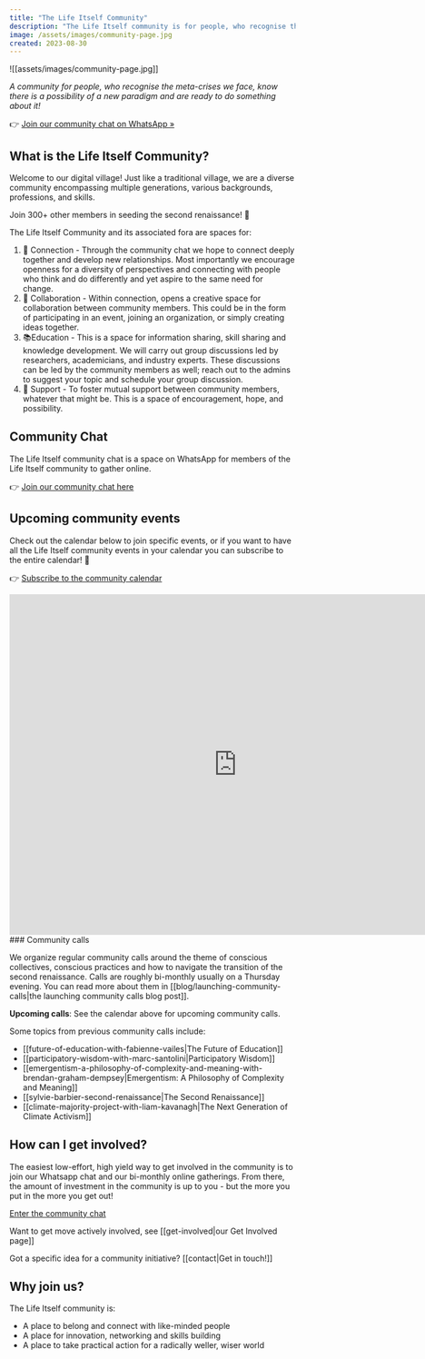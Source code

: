 ```yaml
---
title: "The Life Itself Community"
description: "The Life Itself community is for people, who recognise the meta-crises we face, know there is a possibility of a new paradigm and are ready to do something about it!"
image: /assets/images/community-page.jpg
created: 2023-08-30
---
```


![[assets/images/community-page.jpg]]

_A community for people, who recognise the meta-crises we face, know there is a possibility of a new paradigm and are ready to do something about it!_

👉 [Join our community chat on WhatsApp &raquo;](https://chat.whatsapp.com/JNJCTZugNQn1fq89xbHtfA) 

## What is the Life Itself Community?

Welcome to our digital village! Just like a traditional village, we are a diverse community encompassing multiple generations, various backgrounds, professions, and skills. 

Join 300+ other members in seeding the second renaissance! 🎉

The Life Itself Community and its associated fora are spaces for:

1.  👥 Connection - Through the community chat we hope to connect deeply together and develop new relationships. Most importantly we encourage openness for a diversity of perspectives and connecting with people who think and do differently and yet aspire to the same need for change. 
2.  💯 Collaboration - Within connection, opens a creative space for collaboration between community members. This could be in the form of participating in an event, joining an organization, or simply creating ideas together. 
3.  📚Education - This is a space for information sharing, skill sharing and knowledge development. We will carry out group discussions led by researchers, academicians, and industry experts. These discussions can be led by the community members as well; reach out to the admins to suggest your topic and schedule your group discussion.
4.  💫 Support - To foster mutual support between community members, whatever that might be. This is a space of encouragement, hope, and possibility.

## Community Chat

The Life Itself community chat is a space on WhatsApp for members of the Life Itself community to gather online.

👉 [Join our community chat here](https://chat.whatsapp.com/JNJCTZugNQn1fq89xbHtfA) 

## Upcoming community events

Check out the calendar below to join specific events, or if you want to have all the Life Itself community events in your calendar you can subscribe to the entire calendar! 🎉

👉 [Subscribe to the community calendar](https://calendar.google.com/calendar/u/0?cid=Y19kMDY0NjNiYzhiZmU4YWVlNjI1OTkyMTBmNDI3YzMxNzY0YjhkMjFlYmRhZWY5MDhlNTBhMGYyZWE0YTM1ODVlQGdyb3VwLmNhbGVuZGFyLmdvb2dsZS5jb20)

<iframe src="https://calendar.google.com/calendar/embed?height=600&wkst=2&bgcolor=%23f0ca5e&ctz=Africa%2FCeuta&hl=en_GB&showPrint=0&showTitle=0&showCalendars=0&src=Y19kMDY0NjNiYzhiZmU4YWVlNjI1OTkyMTBmNDI3YzMxNzY0YjhkMjFlYmRhZWY5MDhlNTBhMGYyZWE0YTM1ODVlQGdyb3VwLmNhbGVuZGFyLmdvb2dsZS5jb20&color=%23E4C441" style={{borderWidth: '0'}} width="800" height="600" frameborder="0" scrolling="no"></iframe>
### Community calls

We organize regular community calls around the theme of conscious collectives, conscious practices and how to navigate the transition of the second renaissance. Calls are roughly bi-monthly usually on a Thursday evening. You can read more about them in [[blog/launching-community-calls|the launching community calls blog post]].

**Upcoming calls**: See the calendar above for upcoming community calls.

Some topics from previous community calls include:

- [[future-of-education-with-fabienne-vailes|The Future of Education]]
- [[participatory-wisdom-with-marc-santolini|Participatory Wisdom]]
- [[emergentism-a-philosophy-of-complexity-and-meaning-with-brendan-graham-dempsey|Emergentism: A Philosophy of Complexity and Meaning]]
- [[sylvie-barbier-second-renaissance|The Second Renaissance]]
- [[climate-majority-project-with-liam-kavanagh|The Next Generation of Climate Activism]] 

## How can I get involved?

The easiest low-effort, high yield way to get involved in the community is to join our Whatsapp chat and our bi-monthly online gatherings. From there, the amount of investment in the community is up to you - but the more you put in the more you get out!

[Enter the community chat](https://chat.whatsapp.com/JNJCTZugNQn1fq89xbHtfA)

Want to get move actively involved, see [[get-involved|our Get Involved page]]

Got a specific idea for a community initiative? [[contact|Get in touch!]]

## Why join us?

The Life Itself community is:

- A place to belong and connect with like-minded people
- A place for innovation, networking and skills building
- A place to take practical action for a radically weller, wiser world